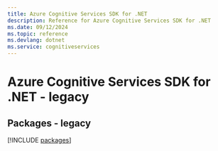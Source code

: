 ```yaml
---
title: Azure Cognitive Services SDK for .NET
description: Reference for Azure Cognitive Services SDK for .NET
ms.date: 09/12/2024
ms.topic: reference
ms.devlang: dotnet
ms.service: cognitiveservices
---
```

# Azure Cognitive Services SDK for .NET - legacy
## Packages - legacy
[!INCLUDE [packages](cognitive-services-index.md)]